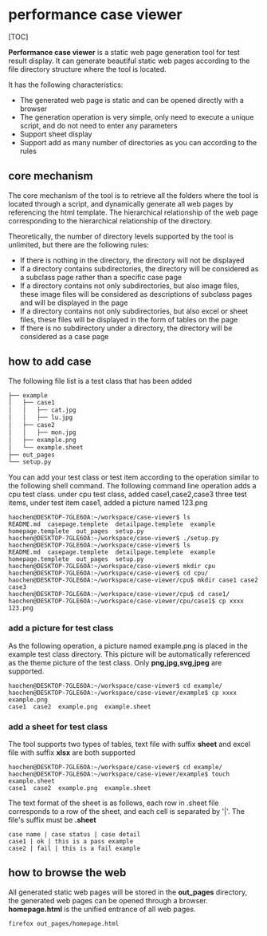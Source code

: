 # performance case viewer

[TOC]

**Performance case viewer** is a static web page generation tool for test result display. It can generate beautiful static web pages according to the file directory structure where the tool is located.

It has the following characteristics:

- The generated web page is static and can be opened directly with a browser
- The generation operation is very simple, only need to execute a unique script, and do not need to enter any parameters
- Support sheet display
- Support add as many number of directories as you can according to the rules

## core mechanism

The core mechanism of the tool is to retrieve all the folders where the tool is located through a script, and dynamically generate all web pages by referencing the html template. The hierarchical relationship of the web page corresponding to the hierarchical relationship of the directory.

Theoretically, the number of directory levels supported by the tool is unlimited, but there are the following rules:

- If there is nothing in the directory, the directory will not be displayed
- If a directory contains subdirectories, the directory will be considered as a subclass page rather than a specific case page
- If a directory contains not only subdirectories, but also image files, these image files will be considered as descriptions of subclass pages and will be displayed in the page
- If a directory contains not only subdirectories, but also excel or sheet files, these files will be displayed in the form of tables on the page
- If there is no subdirectory under a directory, the directory will be considered as a case page

## how to add case

The following file list is a test class that has been added

```txt
├── example
│   ├── case1
│   │   ├── cat.jpg
│   │   ├── lu.jpg
│   ├── case2
│   │   ├── mon.jpg
│   ├── example.png
│   └── example.sheet
├── out_pages
└── setup.py
```

You can add your test class or test item according to the operation similar to the following shell command. The following command line operation adds a cpu test class. under cpu test class, added case1,case2,case3 three test items, under test item case1, added a picture named 123.png

```shell
haochen@DESKTOP-7GLE6OA:~/workspace/case-viewer$ ls
README.md  casepage.templete  detailpage.templete  example  homepage.templete  out_pages  setup.py
haochen@DESKTOP-7GLE6OA:~/workspace/case-viewer$ ./setup.py
haochen@DESKTOP-7GLE6OA:~/workspace/case-viewer$ ls
README.md  casepage.templete  detailpage.templete  example  homepage.templete  out_pages  setup.py
haochen@DESKTOP-7GLE6OA:~/workspace/case-viewer$ mkdir cpu
haochen@DESKTOP-7GLE6OA:~/workspace/case-viewer$ cd cpu/
haochen@DESKTOP-7GLE6OA:~/workspace/case-viewer/cpu$ mkdir case1 case2 case3
haochen@DESKTOP-7GLE6OA:~/workspace/case-viewer/cpu$ cd case1/
haochen@DESKTOP-7GLE6OA:~/workspace/case-viewer/cpu/case1$ cp xxxx 123.png
```

### add a picture for test class

As the following operation, a picture named example.png is placed in the example test class directory.
This picture will be automatically referenced as the theme picture of the test class. Only **png,jpg,svg,jpeg** are supported.

```shell
haochen@DESKTOP-7GLE6OA:~/workspace/case-viewer$ cd example/
haochen@DESKTOP-7GLE6OA:~/workspace/case-viewer/example$ cp xxxx example.png
case1  case2  example.png  example.sheet
```

### add a sheet for test class

The tool supports two types of tables, text file with suffix **sheet** and excel file with suffix **xlsx** are both supported

```shell
haochen@DESKTOP-7GLE6OA:~/workspace/case-viewer$ cd example/
haochen@DESKTOP-7GLE6OA:~/workspace/case-viewer/example$ touch example.sheet
case1  case2  example.png  example.sheet
```

The text format of the sheet is as follows, each row in .sheet file corresponds to a row of the sheet, and each cell is separated by '|'. The file's suffix must be **.sheet**

```text
case name | case status | case detail
case1 | ok | this is a pass example
case2 | fail | this is a fail example
```

## how to browse the web

All generated static web pages will be stored in the **out_pages** directory, the generated web pages can be opened through a browser. **homepage.html** is the unified entrance of all web pages.

```shell
firefox out_pages/homepage.html
```
